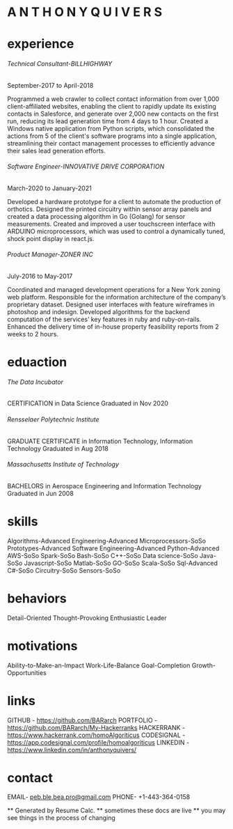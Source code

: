 # A N T H O N Y  Q U I V E R S

# experience

###### Technical Consultant-BILLHIGHWAY  
September-2017 to April-2018

Programmed a web crawler to collect contact information from over 1,000 client-affiliated websites, enabling the client to rapidly update its existing contacts in Salesforce, and generate over 2,000 new contacts on the first run, reducing its lead generation time from 4 days to 1 hour. Created a Windows native application from Python scripts, which consolidated the actions from 5 of the client's software programs into a single application, streamlining their contact management processes to efficiently advance their sales lead generation efforts.

###### Software Engineer-INNOVATIVE DRIVE CORPORATION  
March-2020 to January-2021

Developed a hardware prototype for a client to automate the production of orthotics. Designed the printed circuitry within sensor array panels and created a data processing algorithm in Go (Golang) for sensor measurements.  Created and improved a user touchscreen interface with ARDUINO microprocessors, which was used to control a dynamically tuned, shock point display in react.js.

###### Product Manager-ZONER INC
July-2016 to May-2017

Coordinated and managed development operations for a New York zoning web platform. Responsible for the information architecture of the company’s proprietary dataset. Designed user interfaces with feature wireframes in photoshop and indesign. Developed algorithms for the backend computation of the services’ key features in ruby and ruby-on-rails. Enhanced the delivery time of in-house property feasibility reports from 2 weeks to 2 hours.

# eduaction

###### The Data Incubator
CERTIFICATION in Data Science
Graduated in Nov 2020

###### Rensselaer Polytechnic Institute  
GRADUATE CERTIFICATE in Information Technology, Information Technology
Graduated in Aug 2018

###### Massachusetts Institute of Technology  
BACHELORS in Aerospace Engineering and Information Technology
Graduated in Jun 2008

# skills

Algorithms-Advanced  Engineering-Advanced  Microprocessors-SoSo  Prototypes-Advanced  Software Engineering-Advanced  Python-Advanced  AWS-SoSo  Spark-SoSo  Bash-SoSo  C++-SoSo  Data science-SoSo  Java-SoSo  Javascript-SoSo  Matlab-SoSo  GO-SoSo  Scala-SoSo  Sql-Advanced  C#-SoSo  Circuitry-SoSo  Sensors-SoSo

# behaviors

Detail-Oriented  Thought-Provoking  Enthusiastic  Leader

# motivations

Ability-to-Make-an-Impact  Work-Life-Balance  Goal-Completion  Growth-Opportunities

# links

GITHUB - https://github.com/BARarch
PORTFOLIO - https://github.com/BARarch/My-Hackerranks
HACKERRANK - https://www.hackerrank.com/homoAlgoriticus
CODESIGNAL - https://app.codesignal.com/profile/homoalgoriticus
LINKEDIN - https://www.linkedin.com/in/anthonyquivers/

# contact

EMAIL- peb.ble.bea.pro@gmail.com
PHONE- +1-443-364-0158 



** Generated by Resume Calc.
** sometimes these docs are live
** you may see things in the process of changing